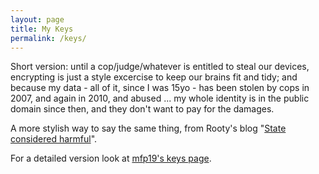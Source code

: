 ```yaml
---
layout: page
title: My Keys
permalink: /keys/
---
```


Short version: until a cop/judge/whatever is entitled to steal our devices, encrypting is just a style excercise to keep our brains fit and tidy; 
and because my data - all of it, since I was 15yo - has been stolen by cops in 2007, and again in 2010, and abused ... 
my whole identity is in the public domain since then, and they don't want to pay for the damages.

A more stylish way to say the same thing, from Rooty's blog "[State considered harmful](https://blog.invisiblethings.org/2015/10/27/x86_harmful.html)".
 
For a detailed version look at [mfp19's keys page](https://mfp19.github.io/keys/).

